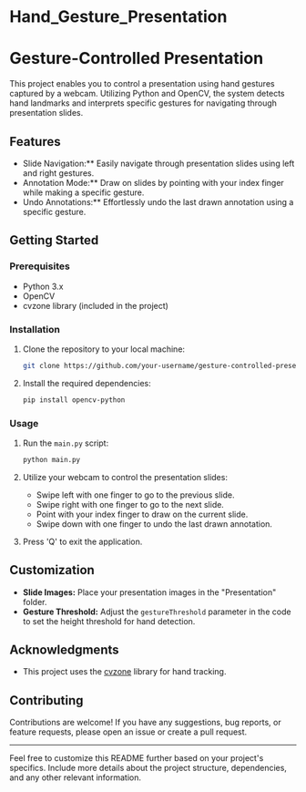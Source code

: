 # Hand_Gesture_Presentation

# Gesture-Controlled Presentation

This project enables you to control a presentation using hand gestures captured by a webcam. Utilizing Python and OpenCV, the system detects hand landmarks and interprets specific gestures for navigating through presentation slides.

## Features

- Slide Navigation:** Easily navigate through presentation slides using left and right gestures.
- Annotation Mode:** Draw on slides by pointing with your index finger while making a specific gesture.
- Undo Annotations:** Effortlessly undo the last drawn annotation using a specific gesture.

## Getting Started

### Prerequisites

- Python 3.x
- OpenCV
- cvzone library (included in the project)

### Installation

1. Clone the repository to your local machine:

   ```bash
   git clone https://github.com/your-username/gesture-controlled-presentation.git
   ```

2. Install the required dependencies:

   ```bash
   pip install opencv-python
   ```

### Usage

1. Run the `main.py` script:

   ```bash
   python main.py
   ```

2. Utilize your webcam to control the presentation slides:
   - Swipe left with one finger to go to the previous slide.
   - Swipe right with one finger to go to the next slide.
   - Point with your index finger to draw on the current slide.
   - Swipe down with one finger to undo the last drawn annotation.

3. Press 'Q' to exit the application.

## Customization

- **Slide Images:** Place your presentation images in the "Presentation" folder.
- **Gesture Threshold:** Adjust the `gestureThreshold` parameter in the code to set the height threshold for hand detection.

## Acknowledgments

- This project uses the [cvzone](https://github.com/cvzone/cvzone) library for hand tracking.

## Contributing

Contributions are welcome! If you have any suggestions, bug reports, or feature requests, please open an issue or create a pull request.

---

Feel free to customize this README further based on your project's specifics. Include more details about the project structure, dependencies, and any other relevant information.
